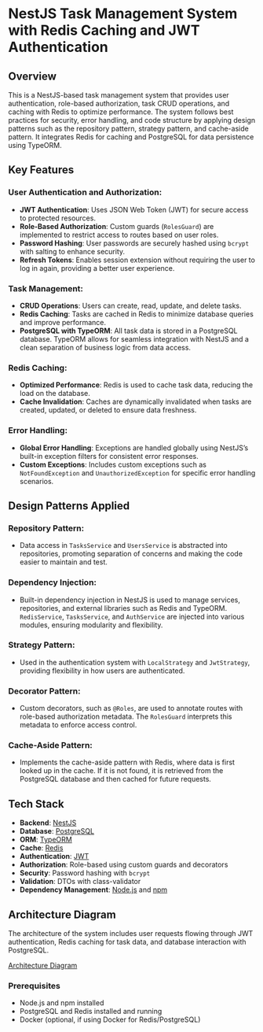 # NestJS Task Management System with Redis Caching and JWT Authentication

## Overview

This is a NestJS-based task management system that provides user authentication, role-based authorization, task CRUD operations, and caching with Redis to optimize performance. The system follows best practices for security, error handling, and code structure by applying design patterns such as the repository pattern, strategy pattern, and cache-aside pattern. It integrates Redis for caching and PostgreSQL for data persistence using TypeORM.

## Key Features

### User Authentication and Authorization:
- **JWT Authentication**: Uses JSON Web Token (JWT) for secure access to protected resources.
- **Role-Based Authorization**: Custom guards (`RolesGuard`) are implemented to restrict access to routes based on user roles.
- **Password Hashing**: User passwords are securely hashed using `bcrypt` with salting to enhance security.
- **Refresh Tokens**: Enables session extension without requiring the user to log in again, providing a better user experience.

### Task Management:
- **CRUD Operations**: Users can create, read, update, and delete tasks.
- **Redis Caching**: Tasks are cached in Redis to minimize database queries and improve performance.
- **PostgreSQL with TypeORM**: All task data is stored in a PostgreSQL database. TypeORM allows for seamless integration with NestJS and a clean separation of business logic from data access.

### Redis Caching:
- **Optimized Performance**: Redis is used to cache task data, reducing the load on the database.
- **Cache Invalidation**: Caches are dynamically invalidated when tasks are created, updated, or deleted to ensure data freshness.

### Error Handling:
- **Global Error Handling**: Exceptions are handled globally using NestJS’s built-in exception filters for consistent error responses.
- **Custom Exceptions**: Includes custom exceptions such as `NotFoundException` and `UnauthorizedException` for specific error handling scenarios.

## Design Patterns Applied

### Repository Pattern:
- Data access in `TasksService` and `UsersService` is abstracted into repositories, promoting separation of concerns and making the code easier to maintain and test.

### Dependency Injection:
- Built-in dependency injection in NestJS is used to manage services, repositories, and external libraries such as Redis and TypeORM. `RedisService`, `TasksService`, and `AuthService` are injected into various modules, ensuring modularity and flexibility.

### Strategy Pattern:
- Used in the authentication system with `LocalStrategy` and `JwtStrategy`, providing flexibility in how users are authenticated.

### Decorator Pattern:
- Custom decorators, such as `@Roles`, are used to annotate routes with role-based authorization metadata. The `RolesGuard` interprets this metadata to enforce access control.

### Cache-Aside Pattern:
- Implements the cache-aside pattern with Redis, where data is first looked up in the cache. If it is not found, it is retrieved from the PostgreSQL database and then cached for future requests.

## Tech Stack

- **Backend**: [NestJS](https://nestjs.com/)
- **Database**: [PostgreSQL](https://www.postgresql.org/)
- **ORM**: [TypeORM](https://typeorm.io/)
- **Cache**: [Redis](https://redis.io/)
- **Authentication**: [JWT](https://jwt.io/)
- **Authorization**: Role-based using custom guards and decorators
- **Security**: Password hashing with `bcrypt`
- **Validation**: DTOs with class-validator
- **Dependency Management**: [Node.js](https://nodejs.org/en/) and [npm](https://www.npmjs.com/)

## Architecture Diagram

The architecture of the system includes user requests flowing through JWT authentication, Redis caching for task data, and database interaction with PostgreSQL.

[Architecture Diagram](assets/architecture.jpg)

### Prerequisites
- Node.js and npm installed
- PostgreSQL and Redis installed and running
- Docker (optional, if using Docker for Redis/PostgreSQL)
